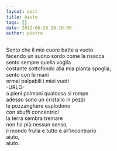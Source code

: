 ```yaml
---
layout: post
title: Aiuto
tags: []
date: 2012-06-28 19:10:00
author: pietro
---
```

Sento che il mio cuore batte a vuoto<br/>facendo un suono sordo come la risacca<br/>sento sempre quella voglia<br/>costante sottofondo alla mia pianta spoglia,<br/>sento con le mani<br/>ormai palpabili i miei vuoti<br/>-URLO-<br/>a pieni polmoni qualcosa si rompe<br/>adesso sono un cristallo in pezzi<br/>le pozzanghere esplodono<br/>con sbuffi concentrici<br/>la terra sembra tremare<br/>non ha più nessun senso,<br/>il mondo frulla e tutto è all'incontrario<br/>aiuto,<br/>aiuto.
